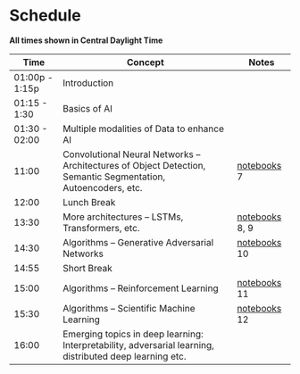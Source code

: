 # Schedule

**All times shown in Central Daylight Time**

| Time | Concept | Notes |
|------|---------|-------|
| 01:00p - 1:15p | Introduction | |
| 01:15 - 1:30 | Basics of AI | |
| 01:30 - 02:00| Multiple modalities of Data to enhance AI | |
| 11:00 | Convolutional Neural Networks – Architectures of Object Detection, Semantic Segmentation, Autoencoders, etc. | [notebooks](https://github.com/TranslationalAICenterISU/deepdive2022/tree/mkdocs/notebooks) 7 |
| 12:00 | Lunch Break | |
| 13:30 | More architectures – LSTMs, Transformers, etc. | [notebooks](https://github.com/TranslationalAICenterISU/deepdive2022/tree/mkdocs/notebooks) 8, 9 |
| 14:30 | Algorithms – Generative Adversarial Networks | [notebooks](https://github.com/TranslationalAICenterISU/deepdive2022/tree/mkdocs/notebooks) 10 | 
| 14:55 | Short Break | | 
| 15:00 | Algorithms – Reinforcement Learning | [notebooks](https://github.com/TranslationalAICenterISU/deepdive2022/tree/mkdocs/notebooks) 11 | 
| 15:30 | Algorithms – Scientific Machine Learning | [notebooks](https://github.com/TranslationalAICenterISU/deepdive2022/tree/mkdocs/notebooks) 12 | 
| 16:00 | Emerging topics in deep learning: Interpretability, adversarial learning, distributed deep learning etc. | | 

